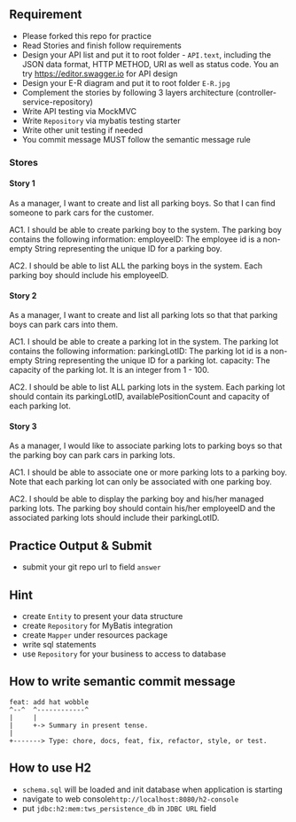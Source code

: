 ## Requirement

- Please forked this repo for practice
- Read Stories and finish follow requirements
- Design your API list and put it to root folder - `API.text`, including the JSON data format, HTTP METHOD, URI as well as status code. You an try https://editor.swagger.io for API design
- Design your E-R diagram and put it to root folder `E-R.jpg`
- Complement the stories by following 3 layers architecture (controller-service-repository) 
- Write API testing via MockMVC
- Write `Repository` via mybatis testing starter
- Write other unit testing if needed
- You commit message MUST follow the semantic message rule

### Stores

#### Story 1

As a manager, I want to create and list all parking boys. So that I can find someone to park cars for the customer.

AC1. I should be able to create parking boy to the system. The parking boy contains the following information:
employeeID: The employee id is a non-empty String representing the unique ID for a parking boy.

AC2. I should be able to list ALL the parking boys in the system. Each parking boy should include his employeeID.

#### Story 2

As a manager, I want to create and list all parking lots so that that parking boys can park cars into them.

AC1. I should be able to create a parking lot in the system. The parking lot contains the following information:
parkingLotID: The parking lot id is a non-empty String representing the unique ID for a parking lot.
capacity: The capacity of the parking lot. It is an integer from 1 - 100.

AC2. I should be able to list ALL parking lots in the system. Each parking lot should contain its parkingLotID, availablePositionCount and capacity of each parking lot.

#### Story 3

As a manager, I would like to associate parking lots to parking boys so that the parking boy can park cars in parking lots.

AC1. I should be able to associate one or more parking lots to a parking boy. Note that each parking lot can only be associated with one parking boy.

AC2. I should be able to display the parking boy and his/her managed parking lots. The parking boy should contain his/her employeeID and the associated parking lots should include their parkingLotID.
 
##  Practice Output & Submit

- submit your git repo url to field `answer`

## Hint

- create `Entity` to present your data structure
- create `Repository` for MyBatis integration 
- create `Mapper` under resources package 
- write sql statements 
- use `Repository` for your business to access to database

## How to write semantic commit message 

```text
feat: add hat wobble
^--^  ^------------^
|     |
|     +-> Summary in present tense.
|
+-------> Type: chore, docs, feat, fix, refactor, style, or test.
```

## How to use H2

- `schema.sql` will be loaded and init database when application is starting
- navigate to web console`http://localhost:8080/h2-console`
- put `jdbc:h2:mem:tws_persistence_db` in `JDBC URL` field
